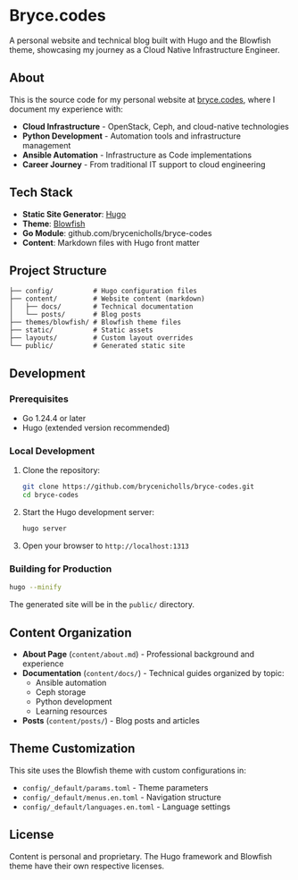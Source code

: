 # Bryce.codes

A personal website and technical blog built with Hugo and the Blowfish theme, showcasing my journey as a Cloud Native Infrastructure Engineer.

## About

This is the source code for my personal website at [bryce.codes](https://bryce.codes), where I document my experience with:

- **Cloud Infrastructure** - OpenStack, Ceph, and cloud-native technologies
- **Python Development** - Automation tools and infrastructure management
- **Ansible Automation** - Infrastructure as Code implementations
- **Career Journey** - From traditional IT support to cloud engineering

## Tech Stack

- **Static Site Generator**: [Hugo](https://gohugo.io/)
- **Theme**: [Blowfish](https://blowfish.page/)
- **Go Module**: github.com/brycenicholls/bryce-codes
- **Content**: Markdown files with Hugo front matter

## Project Structure

```
├── config/          # Hugo configuration files
├── content/         # Website content (markdown)
│   ├── docs/        # Technical documentation
│   └── posts/       # Blog posts
├── themes/blowfish/ # Blowfish theme files
├── static/          # Static assets
├── layouts/         # Custom layout overrides
└── public/          # Generated static site
```

## Development

### Prerequisites

- Go 1.24.4 or later
- Hugo (extended version recommended)

### Local Development

1. Clone the repository:
   ```bash
   git clone https://github.com/brycenicholls/bryce-codes.git
   cd bryce-codes
   ```

2. Start the Hugo development server:
   ```bash
   hugo server
   ```

3. Open your browser to `http://localhost:1313`

### Building for Production

```bash
hugo --minify
```

The generated site will be in the `public/` directory.

## Content Organization

- **About Page** (`content/about.md`) - Professional background and experience
- **Documentation** (`content/docs/`) - Technical guides organized by topic:
  - Ansible automation
  - Ceph storage
  - Python development
  - Learning resources
- **Posts** (`content/posts/`) - Blog posts and articles

## Theme Customization

This site uses the Blowfish theme with custom configurations in:
- `config/_default/params.toml` - Theme parameters
- `config/_default/menus.en.toml` - Navigation structure
- `config/_default/languages.en.toml` - Language settings

## License

Content is personal and proprietary. The Hugo framework and Blowfish theme have their own respective licenses.
